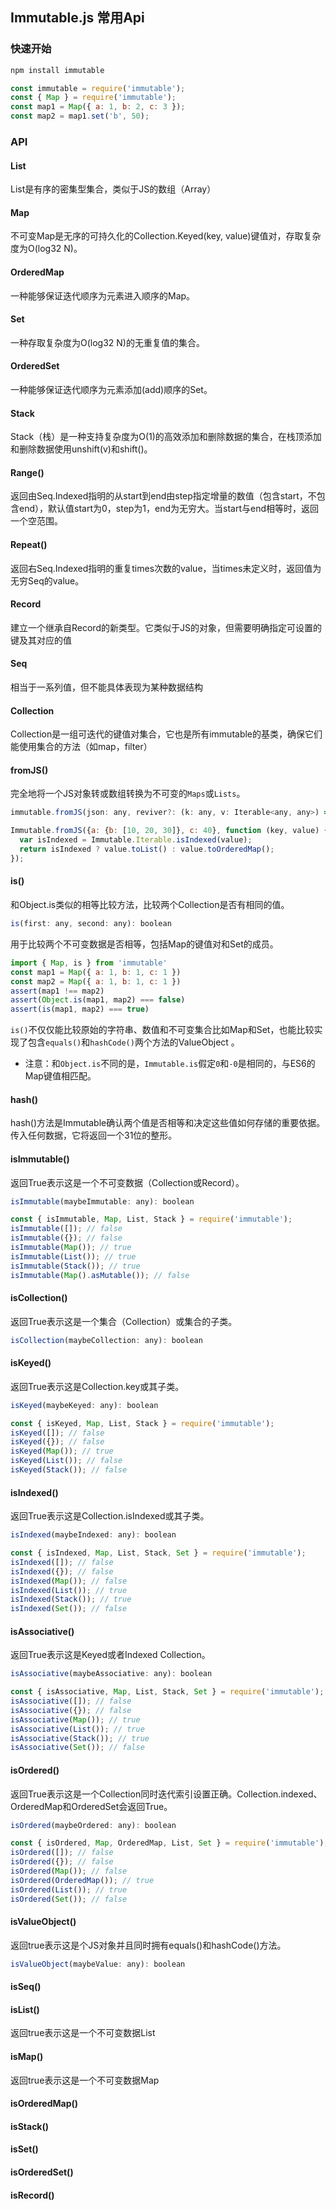 ## Immutable.js 常用Api

### 快速开始
```sh
npm install immutable
```
```js
const immutable = require('immutable');
const { Map } = require('immutable');
const map1 = Map({ a: 1, b: 2, c: 3 });
const map2 = map1.set('b', 50);
```

### API

#### List
List是有序的密集型集合，类似于JS的数组（Array）

#### Map
不可变Map是无序的可持久化的Collection.Keyed(key, value)键值对，存取复杂度为O(log32 N)。

#### OrderedMap
一种能够保证迭代顺序为元素进入顺序的Map。

#### Set
一种存取复杂度为O(log32 N)的无重复值的集合。
#### OrderedSet
一种能够保证迭代顺序为元素添加(add)顺序的Set。

#### Stack
Stack（栈）是一种支持复杂度为O(1)的高效添加和删除数据的集合，在栈顶添加和删除数据使用unshift(v)和shift()。

#### Range()
返回由Seq.Indexed指明的从start到end由step指定增量的数值（包含start，不包含end），默认值start为0，step为1，end为无穷大。当start与end相等时，返回一个空范围。

#### Repeat()
返回右Seq.Indexed指明的重复times次数的value，当times未定义时，返回值为无穷Seq的value。
#### Record
建立一个继承自Record的新类型。它类似于JS的对象，但需要明确指定可设置的键及其对应的值
#### Seq
相当于一系列值，但不能具体表现为某种数据结构
#### Collection
Collection是一组可迭代的键值对集合，它也是所有immutable的基类，确保它们能使用集合的方法（如map，filter）


#### fromJS()
完全地将一个JS对象转或数组转换为不可变的`Maps`或`Lists`。
```js
immutable.fromJS(json: any, reviver?: (k: any, v: Iterable<any, any>) => any): any

Immutable.fromJS({a: {b: [10, 20, 30]}, c: 40}, function (key, value) {
  var isIndexed = Immutable.Iterable.isIndexed(value);
  return isIndexed ? value.toList() : value.toOrderedMap();
});

```

#### is()
和Object.is类似的相等比较方法，比较两个Collection是否有相同的值。
```js
is(first: any, second: any): boolean
```
用于比较两个不可变数据是否相等，包括Map的键值对和Set的成员。
```js
import { Map, is } from 'immutable'
const map1 = Map({ a: 1, b: 1, c: 1 })
const map2 = Map({ a: 1, b: 1, c: 1 })
assert(map1 !== map2) 
assert(Object.is(map1, map2) === false)
assert(is(map1, map2) === true)
```
`is()`不仅仅能比较原始的字符串、数值和不可变集合比如Map和Set，也能比较实现了包含`equals()`和`hashCode()`两个方法的ValueObject 。

- 注意：和`Object.is`不同的是，`Immutable.is`假定`0`和`-0`是相同的，与ES6的Map键值相匹配。
#### hash()
hash()方法是Immutable确认两个值是否相等和决定这些值如何存储的重要依据。传入任何数据，它将返回一个31位的整形。
#### isImmutable()
返回True表示这是一个不可变数据（Collection或Record）。
```js
isImmutable(maybeImmutable: any): boolean
```
```js
const { isImmutable, Map, List, Stack } = require('immutable');
isImmutable([]); // false
isImmutable({}); // false
isImmutable(Map()); // true
isImmutable(List()); // true
isImmutable(Stack()); // true
isImmutable(Map().asMutable()); // false
```
#### isCollection()
返回True表示这是一个集合（Collection）或集合的子类。
```js
isCollection(maybeCollection: any): boolean
```
#### isKeyed()
返回True表示这是Collection.key或其子类。
```js
isKeyed(maybeKeyed: any): boolean
```
```js
const { isKeyed, Map, List, Stack } = require('immutable');
isKeyed([]); // false
isKeyed({}); // false
isKeyed(Map()); // true
isKeyed(List()); // false
isKeyed(Stack()); // false
```
#### isIndexed()
返回True表示这是Collection.isIndexed或其子类。
```js
isIndexed(maybeIndexed: any): boolean
```
```js
const { isIndexed, Map, List, Stack, Set } = require('immutable');
isIndexed([]); // false
isIndexed({}); // false
isIndexed(Map()); // false
isIndexed(List()); // true
isIndexed(Stack()); // true
isIndexed(Set()); // false
```

#### isAssociative()
返回True表示这是Keyed或者Indexed Collection。
```js
isAssociative(maybeAssociative: any): boolean
```
```js
const { isAssociative, Map, List, Stack, Set } = require('immutable');
isAssociative([]); // false
isAssociative({}); // false
isAssociative(Map()); // true
isAssociative(List()); // true
isAssociative(Stack()); // true
isAssociative(Set()); // false
```
#### isOrdered()
返回True表示这是一个Collection同时迭代索引设置正确。Collection.indexed、OrderedMap和OrderedSet会返回True。
```js
isOrdered(maybeOrdered: any): boolean
```
```js
const { isOrdered, Map, OrderedMap, List, Set } = require('immutable');
isOrdered([]); // false
isOrdered({}); // false
isOrdered(Map()); // false
isOrdered(OrderedMap()); // true
isOrdered(List()); // true
isOrdered(Set()); // false
```
#### isValueObject()
返回true表示这是个JS对象并且同时拥有equals()和hashCode()方法。
```js
isValueObject(maybeValue: any): boolean
```
#### isSeq()

#### isList()
返回true表示这是一个不可变数据List
#### isMap()
返回true表示这是一个不可变数据Map
#### isOrderedMap()
#### isStack()
#### isSet()
#### isOrderedSet()
#### isRecord()

